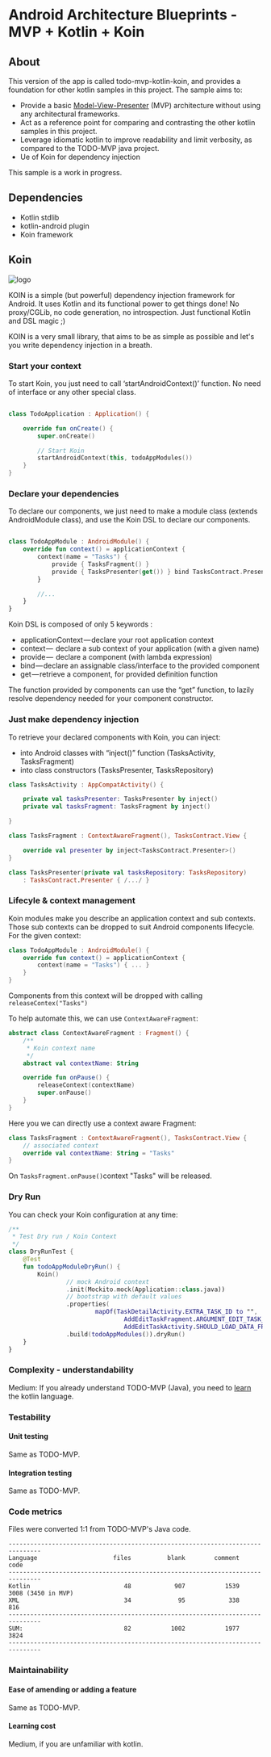 # Android Architecture Blueprints - MVP + Kotlin + Koin

## About

This version of the app is called todo-mvp-kotlin-koin, and provides a foundation for other kotlin samples in this project. The sample aims to:

* Provide a basic [Model-View-Presenter](https://en.wikipedia.org/wiki/Model%E2%80%93view%E2%80%93presenter) (MVP) architecture without using any architectural frameworks.
* Act as a reference point for comparing and contrasting the other kotlin samples in this project.
* Leverage idiomatic kotlin to improve readability and limit verbosity, as compared to the TODO-MVP java project.
* Ue of Koin for dependency injection

This sample is a work in progress.

## Dependencies
*  Kotlin stdlib
*  kotlin-android plugin
*  Koin framework

## Koin

![logo](https://github.com/Ekito/koin/blob/master/img/insert_koin_android_logo.jpg)

KOIN is a simple (but powerful) dependency injection framework for Android. It uses Kotlin and its functional power to get things done! No proxy/CGLib, no code generation, no introspection. Just functional Kotlin and DSL magic ;)

KOIN is a very small library, that aims to be as simple as possible and let's you write dependency injection in a breath.

### Start your context

To start Koin, you just need to call ‘startAndroidContext()’ function. No need of interface or any other special class. 

```kotlin

class TodoApplication : Application() {

    override fun onCreate() {
        super.onCreate()

        // Start Koin
        startAndroidContext(this, todoAppModules())
    }
}

```

### Declare your dependencies

To declare our components, we just need to make a module class (extends AndroidModule class), and use the Koin DSL to declare our components.

```kotlin

class TodoAppModule : AndroidModule() {
    override fun context() = applicationContext {
        context(name = "Tasks") {
            provide { TasksFragment() }
            provide { TasksPresenter(get()) } bind TasksContract.Presenter::class
        }

        //...
    }
}

```

Koin DSL is composed of only 5 keywords :

* applicationContext — declare your root application context
* context —  declare a sub context of your application (with a given name)
* provide —  declare a component (with lambda expression)
* bind — declare an assignable class/interface to the provided component
* get — retrieve a component, for provided definition function

The function provided by components can use the “get” function, to lazily resolve dependency needed for your component constructor.

### Just make dependency injection

To retrieve your declared components with Koin, you can inject: 

* into Android classes with “inject()” function (TasksActivity, TasksFragment) 
* into class constructors (TasksPresenter, TasksRepository)

```kotlin
class TasksActivity : AppCompatActivity() {

    private val tasksPresenter: TasksPresenter by inject()
    private val tasksFragment: TasksFragment by inject()

}
```

```kotlin
class TasksFragment : ContextAwareFragment(), TasksContract.View {

    override val presenter by inject<TasksContract.Presenter>()
}

```

```kotlin
class TasksPresenter(private val tasksRepository: TasksRepository)
    : TasksContract.Presenter { /.../ }
```

### Lifecyle & context management

Koin modules make you describe an application context and sub contexts. Those sub contexts can be dropped to suit Android components lifecycle. For the given context:

```kotlin
class TodoAppModule : AndroidModule() {
    override fun context() = applicationContext {
        context(name = "Tasks") { ... }
    }
}
```

Components from this context will be dropped with calling `releaseContex("Tasks")`

To help automate this, we can use `ContextAwareFragment`:

```kotlin
abstract class ContextAwareFragment : Fragment() {
    /**
     * Koin context name
     */
    abstract val contextName: String

    override fun onPause() {
        releaseContext(contextName)
        super.onPause()
    }
}
```

Here you we can directly use a context aware Fragment:

```Kotlin
class TasksFragment : ContextAwareFragment(), TasksContract.View {
    // associated context
    override val contextName: String = "Tasks"
}
```

On `TasksFragment.onPause()`context "Tasks" will be released.


### Dry Run

You can check your Koin configuration at any time:

```kotlin
/**
 * Test Dry run / Koin Context
 */
class DryRunTest {
    @Test
    fun todoAppModuleDryRun() {
        Koin()
                // mock Android context
                .init(Mockito.mock(Application::class.java))
                // bootstrap with default values
                .properties(
                        mapOf(TaskDetailActivity.EXTRA_TASK_ID to "",
                                AddEditTaskFragment.ARGUMENT_EDIT_TASK_ID to "",
                                AddEditTaskActivity.SHOULD_LOAD_DATA_FROM_REPO_KEY to false))
                .build(todoAppModules()).dryRun()
    }
}
```


### Complexity - understandability

Medium: If you already understand TODO-MVP (Java), you need to [learn](http://kotlinlang.org/docs/reference/) the kotlin language.

### Testability

#### Unit testing

Same as TODO-MVP.

#### Integration testing

Same as TODO-MVP.

### Code metrics

Files were converted 1:1 from TODO-MVP's Java code.

```
-------------------------------------------------------------------------------
Language                     files          blank        comment           code
-------------------------------------------------------------------------------
Kotlin                          48            907           1539           3008 (3450 in MVP)
XML                             34             95            338            816
-------------------------------------------------------------------------------
SUM:                            82           1002           1977           3824
-------------------------------------------------------------------------------
```
### Maintainability

#### Ease of amending or adding a feature

Same as TODO-MVP.

#### Learning cost

Medium, if you are unfamiliar with kotlin.
